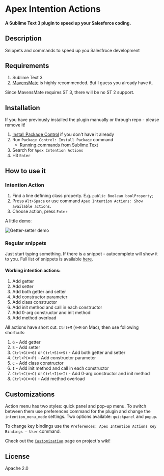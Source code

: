 # Apex Intention Actions
#### A Sublime Text 3 plugin to speed up your Salesforce coding.

## Description
Snippets and commands to speed up you Salesfroce development

## Requirements
1. Sublime Text 3
2. [MavensMate](http://mavensmate.com/ "MavensMate") is highly recommended. But I guess you already have it.

Since MavensMate requires ST 3, there will be no ST 2 support.

## Installation
If you have previously installed the plugin manually or through repo - please remove it!

1. [Install Package Control](https://packagecontrol.io/installation) if you don't have it already
2. Run `Package Control: Install Package` command
	- [Running commands from Sublime Text](http://docs.sublimetext.info/en/latest/extensibility/command_palette.html)
3. Search for `Apex Intention Actions`
4. Hit `Enter`

## How to use it

### Intention Action
1. Find a line defining class property. E.g.
```public Boolean boolProperty;```
2. Press `Alt+Space` or use command `Apex Intention Actions: Show available actions`.
3. Choose action, press `Enter`

A little demo:

![Getter-setter demo](https://github.com/nchursin/resources/blob/master/ApexIntentionActions/getter-setter.gif?raw=true)

### Regular snippets
Just start typing something. If there is a snippet - autocomplete will show it to you. Full list of snippets is available [here](https://github.com/nchursin/ApexIntentionActions/wiki/Snippets "Snippets").

#### Working intention actions:

1. Add getter
2. Add setter
3. Add both getter and setter
4. Add constructor parameter
5. Add class constructor
6. Add init method and call in each constructor
7. Add 0-arg constructor and init method
8. Add method overload

All actions have short cut. `Ctrl+M` (`⌘+M` on Mac), then use following shortcuts:
1. `G` - Add getter
2. `S` - Add setter
3. `Ctrl+G(⌘+G)` or `Ctrl+S(⌘+S)` - Add both getter and setter
4. `Ctrl+P(⌘+P)` - Add constructor parameter
5. `C` - Add class constructor
6. `I` - Add init method and call in each constructor
7. `Ctrl+C(⌘+C)` or `Ctrl+I(⌘+I)` - Add 0-arg constructor and init method
8. `Ctrl+O(⌘+O)` - Add method overload

## Customizations
Action menu has two styles: quick panel and pop-up menu.
To switch between them use preferences command for the plugin and change the `intention_menu_mode` settings. Two options available: `quickpanel` and `popup`. 

To change key bindings use the `Preferences: Apex Intention Actions Key Bindings – User` command.

Check out the [`Customization`](https://github.com/nchursin/ApexIntentionActions/wiki/Customization) page on project's wiki!

## License

Apache 2.0